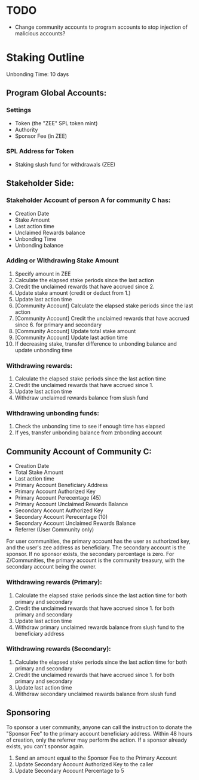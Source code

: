 # TODO

* Change community accounts to program accounts to stop injection of malicious accounts?

# Staking Outline

Unbonding Time: 10 days

## Program Global Accounts:

### Settings
* Token (the "ZEE" SPL token mint)
* Authority
* Sponsor Fee (in ZEE)

### SPL Address for Token
* Staking slush fund for withdrawals (ZEE)

## Stakeholder Side:
### Stakeholder Account of person A for community C has:
* Creation Date
* Stake Amount
* Last action time
* Unclaimed Rewards balance
* Unbonding Time
* Unbonding balance

### Adding or Withdrawing Stake Amount
1. Specify amount in ZEE
2. Calculate the elapsed stake periods since the last action
3. Credit the unclaimed rewards that have accrued since 2.
4. Update stake amount (credit or deduct from 1.)
5. Update last action time
6. [Community Account] Calculate the elapsed stake periods since the last action
7. [Community Account] Credit the unclaimed rewards that have accrued since 6. for primary and secondary
8. [Community Account] Update total stake amount
9. [Community Account] Update last action time
10. If decreasing stake, transfer difference to unbonding balance and update unbonding time

### Withdrawing rewards:
1. Calculate the elapsed stake periods since the last action time
2. Credit the unclaimed rewards that have accrued since 1.
3. Update last action time
4. Withdraw unclaimed rewards balance from slush fund
### Withdrawing unbonding funds:
1. Check the unbonding time to see if enough time has elapsed
2. If yes, transfer unbonding balance from znbonding account

## Community Account of Community C:
* Creation Date
* Total Stake Amount
* Last action time
* Primary Account Beneficiary Address
* Primary Account Authorized Key
* Primary Account Perecentage (45)
* Primary Account Unclaimed Rewards Balance
* Secondary Account Authorized Key
* Secondary Account Perecentage (10)
* Secondary Account Unclaimed Rewards Balance
* Referrer (User Community only)

For user communities, the primary account has the user as authorized key, and the user's zee address as beneficiary. The secondary account is the sponsor. If no sponsor exists, the secondary percentage is zero.
For Z/Communities, the primary account is the community treasury, with the secondary account being the owner.

### Withdrawing rewards (Primary):
1. Calculate the elapsed stake periods since the last action time for both primary and secondary
2. Credit the unclaimed rewards that have accrued since 1. for both primary and secondary
3. Update last action time
4. Withdraw primary unclaimed rewards balance from slush fund to the beneficiary address
### Withdrawing rewards (Secondary):
1. Calculate the elapsed stake periods since the last action time for both primary and secondary
2. Credit the unclaimed rewards that have accrued since 1. for both primary and secondary
3. Update last action time
4. Withdraw secondary unclaimed rewards balance from slush fund

## Sponsoring

To sponsor a user community, anyone can call the instruction to donate the "Sponsor Fee" to the primary account beneficiary address. Within 48 hours of creation, only the referrer may perform the action. If a sponsor already exists, you can't sponsor again.

1. Send an amount equal to the Sponsor Fee to the Primary Account
2. Update Secondary Account Authorized Key to the caller
3. Update Secondary Account Percentage to 5